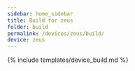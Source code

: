 ```yaml
---
sidebar: home_sidebar
title: Build for zeus
folder: build
permalink: /devices/zeus/build/
device: zeus
---
```

{% include templates/device_build.md %}

